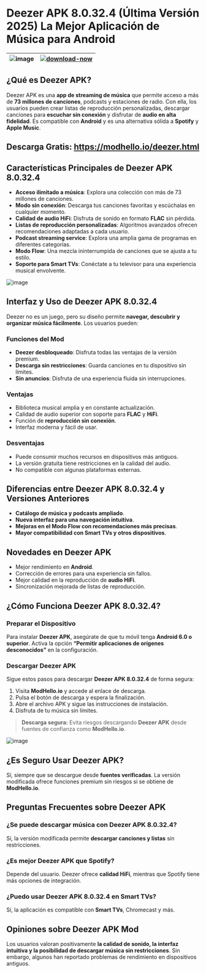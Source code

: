 # Deezer APK 8.0.32.4 (Última Versión 2025) La Mejor Aplicación de Música para Android

| ![image](https://github.com/user-attachments/assets/2e04678e-c251-412c-b601-fd7e79cbfd36) | [![download-now](https://github.com/user-attachments/assets/22657e67-9d2d-46af-a41a-5d365d2ddc1f)](https://modhello.io/deezer.html)  |
|:-------------------------------------------------:|-----------------------|

## ¿Qué es Deezer APK?

Deezer APK es una **app de streaming de música** que permite acceso a más de **73 millones de canciones**, podcasts y estaciones de radio. Con ella, los usuarios pueden crear listas de reproducción personalizadas, descargar canciones para **escuchar sin conexión** y disfrutar de **audio en alta fidelidad**. Es compatible con **Android** y es una alternativa sólida a **Spotify** y **Apple Music**.

## Descarga Gratis: https://modhello.io/deezer.html

## Características Principales de Deezer APK 8.0.32.4

- **Acceso ilimitado a música**: Explora una colección con más de 73 millones de canciones.
- **Modo sin conexión**: Descarga tus canciones favoritas y escúchalas en cualquier momento.
- **Calidad de audio HiFi**: Disfruta de sonido en formato **FLAC** sin pérdida.
- **Listas de reproducción personalizadas**: Algoritmos avanzados ofrecen recomendaciones adaptadas a cada usuario.
- **Podcast streaming service**: Explora una amplia gama de programas en diferentes categorías.
- **Modo Flow**: Una mezcla ininterrumpida de canciones que se ajusta a tu estilo.
- **Soporte para Smart TVs**: Conéctate a tu televisor para una experiencia musical envolvente.

![image](https://github.com/user-attachments/assets/e435f5bb-dad1-46a0-a79f-dbbedb91f9a4)

## Interfaz y Uso de Deezer APK 8.0.32.4

Deezer no es un juego, pero su diseño permite **navegar, descubrir y organizar música fácilmente**. Los usuarios pueden:

### Funciones del Mod

- **Deezer desbloqueado**: Disfruta todas las ventajas de la versión premium.
- **Descarga sin restricciones**: Guarda canciones en tu dispositivo sin límites.
- **Sin anuncios**: Disfruta de una experiencia fluida sin interrupciones.

### Ventajas

- Biblioteca musical amplia y en constante actualización.
- Calidad de audio superior con soporte para **FLAC** y **HiFi**.
- Función de **reproducción sin conexión**.
- Interfaz moderna y fácil de usar.

### Desventajas

- Puede consumir muchos recursos en dispositivos más antiguos.
- La versión gratuita tiene restricciones en la calidad del audio.
- No compatible con algunas plataformas externas.

## Diferencias entre Deezer APK 8.0.32.4 y Versiones Anteriores

- **Catálogo de música y podcasts ampliado**.
- **Nueva interfaz para una navegación intuitiva**.
- **Mejoras en el Modo Flow con recomendaciones más precisas**.
- **Mayor compatibilidad con Smart TVs y otros dispositivos**.

## Novedades en Deezer APK

- Mejor rendimiento en **Android**.
- Corrección de errores para una experiencia sin fallos.
- Mejor calidad en la reproducción de **audio HiFi**.
- Sincronización mejorada de listas de reproducción.

## ¿Cómo Funciona Deezer APK 8.0.32.4?

### Preparar el Dispositivo

Para instalar **Deezer APK**, asegúrate de que tu móvil tenga **Android 6.0 o superior**. Activa la opción **“Permitir aplicaciones de orígenes desconocidos”** en la configuración.

### Descargar Deezer APK

Sigue estos pasos para descargar **Deezer APK 8.0.32.4** de forma segura:

1. Visita **ModHello.io** y accede al enlace de descarga.
2. Pulsa el botón de descarga y espera la finalización.
3. Abre el archivo APK y sigue las instrucciones de instalación.
4. Disfruta de tu música sin límites.

> **Descarga segura:** Evita riesgos descargando **Deezer APK** desde fuentes de confianza como **ModHello.io**.

![image](https://github.com/user-attachments/assets/30ca453b-a513-45be-8056-5a5194c9e908)

## ¿Es Seguro Usar Deezer APK?

Sí, siempre que se descargue desde **fuentes verificadas**. La versión modificada ofrece funciones premium sin riesgos si se obtiene de **ModHello.io**.

## Preguntas Frecuentes sobre Deezer APK

### ¿Se puede descargar música con Deezer APK 8.0.32.4?
Sí, la versión modificada permite **descargar canciones y listas** sin restricciones.

### ¿Es mejor Deezer APK que Spotify?
Depende del usuario. Deezer ofrece **calidad HiFi**, mientras que Spotify tiene más opciones de integración.

### ¿Puedo usar Deezer APK 8.0.32.4 en Smart TVs?
Sí, la aplicación es compatible con **Smart TVs**, Chromecast y más.

## Opiniones sobre Deezer APK Mod 

Los usuarios valoran positivamente **la calidad de sonido, la interfaz intuitiva y la posibilidad de descargar música sin restricciones**. Sin embargo, algunos han reportado problemas de rendimiento en dispositivos antiguos.


